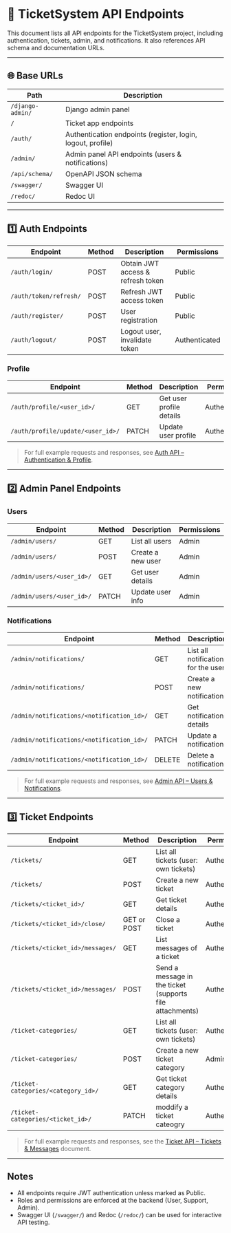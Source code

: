 # 🧾 TicketSystem API Endpoints

This document lists all API endpoints for the TicketSystem project, including authentication, tickets, admin, and notifications. It also references API schema and documentation URLs.

---

## 🌐 Base URLs

| Path      | Description |
|-----------|-------------|
| `/django-admin/` | Django admin panel |
| `/`       | Ticket app endpoints |
| `/auth/`  | Authentication endpoints (register, login, logout, profile) |
| `/admin/` | Admin panel API endpoints (users & notifications) |
| `/api/schema/` | OpenAPI JSON schema |
| `/swagger/` | Swagger UI |
| `/redoc/` | Redoc UI |

---

## 1️⃣ Auth Endpoints

| Endpoint | Method | Description | Permissions |
|----------|--------|-------------|-------------|
| `/auth/login/` | POST | Obtain JWT access & refresh token | Public |
| `/auth/token/refresh/` | POST | Refresh JWT access token | Public |
| `/auth/register/` | POST | User registration | Public |
| `/auth/logout/` | POST | Logout user, invalidate token | Authenticated |

### Profile
| Endpoint | Method | Description | Permissions |
|----------|--------|-------------|-------------|
| `/auth/profile/<user_id>/` | GET | Get user profile details | Authenticated |
| `/auth/profile/update/<user_id>/` | PATCH | Update user profile | Authenticated |

> For full example requests and responses, see [Auth API – Authentication & Profile](API_AUTH_REQUESTS.md).

---

## 2️⃣ Admin Panel Endpoints

### Users
| Endpoint | Method | Description | Permissions |
|----------|--------|-------------|-------------|
| `/admin/users/` | GET | List all users | Admin |
| `/admin/users/` | POST | Create a new user | Admin |
| `/admin/users/<user_id>/` | GET | Get user details | Admin |
| `/admin/users/<user_id>/` | PATCH | Update user info | Admin |


### Notifications
| Endpoint                                  | Method | Description | Permissions |
|-------------------------------------------|--------|-------------|-------------|
| `/admin/notifications/`                   | GET | List all notifications for the user | Authenticated |
| `/admin/notifications/`                   | POST | Create a new notification | Admin |
| `/admin/notifications/<notification_id>/` | GET | Get notification details | Authenticated |
| `/admin/notifications/<notification_id>/` | PATCH | Update a notification | Admin |
| `/admin/notifications/<notification_id>/` | DELETE | Delete a notification | Admin |
> For full example requests and responses, see [Admin API – Users & Notifications](API_ADMIN_REQUESTS.md).

---

## 3️⃣ Ticket Endpoints

| Endpoint                            | Method      | Description                                     | Permissions   |
|-------------------------------------|-------------|-------------------------------------------------|---------------|
| `/tickets/`                         | GET         | List all tickets (user: own tickets)            | Authenticated |
| `/tickets/`                         | POST        | Create a new ticket                             | Authenticated |
| `/tickets/<ticket_id>/`             | GET         | Get ticket details                              | Authenticated |
| `/tickets/<ticket_id>/close/`       | GET or POST | Close a ticket                                  | Authenticated |
| `/tickets/<ticket_id>/messages/`    | GET         | List messages of a ticket                       | Authenticated |
| `/tickets/<ticket_id>/messages/`    | POST        | Send a message in the ticket (supports file attachments) | Authenticated |
| `/ticket-categories/`               | GET         | List all tickets (user: own tickets)            | Authenticated |
| `/ticket-categories/`               | POST        | Create a new ticket category                    | Admin         |
| `/ticket-categories/<category_id>/` | GET         | Get ticket category details                     | Authenticated |
| `/ticket-categories/<ticket_id>/`   | PATCH       | moddify a ticket cateogry                       | Authenticated |

> For full example requests and responses, see the [Ticket API – Tickets & Messages](API_TICKETS_REQUESTS.md) document.

---

## Notes
- All endpoints require JWT authentication unless marked as Public.  
- Roles and permissions are enforced at the backend (User, Support, Admin).  
- Swagger UI (`/swagger/`) and Redoc (`/redoc/`) can be used for interactive API testing.
